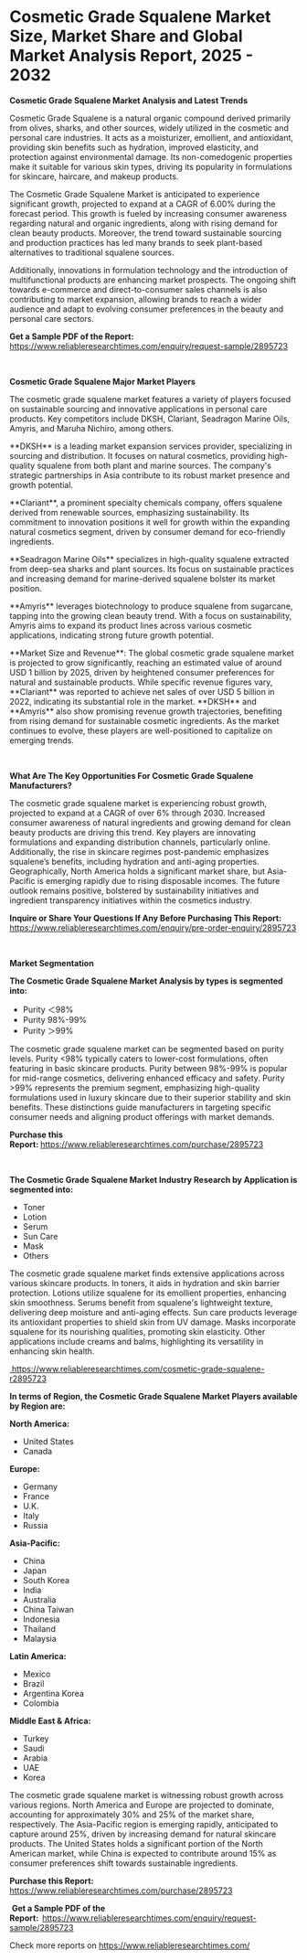 <p><h1>Cosmetic Grade Squalene Market Size, Market Share and Global Market Analysis Report, 2025 - 2032</h1></p><p><strong>Cosmetic Grade Squalene Market Analysis and Latest Trends</strong></p>
<p><p>Cosmetic Grade Squalene is a natural organic compound derived primarily from olives, sharks, and other sources, widely utilized in the cosmetic and personal care industries. It acts as a moisturizer, emollient, and antioxidant, providing skin benefits such as hydration, improved elasticity, and protection against environmental damage. Its non-comedogenic properties make it suitable for various skin types, driving its popularity in formulations for skincare, haircare, and makeup products.</p><p>The Cosmetic Grade Squalene Market is anticipated to experience significant growth, projected to expand at a CAGR of 6.00% during the forecast period. This growth is fueled by increasing consumer awareness regarding natural and organic ingredients, along with rising demand for clean beauty products. Moreover, the trend toward sustainable sourcing and production practices has led many brands to seek plant-based alternatives to traditional squalene sources.</p><p>Additionally, innovations in formulation technology and the introduction of multifunctional products are enhancing market prospects. The ongoing shift towards e-commerce and direct-to-consumer sales channels is also contributing to market expansion, allowing brands to reach a wider audience and adapt to evolving consumer preferences in the beauty and personal care sectors.</p></p>
<p><strong>Get a Sample PDF of the Report:&nbsp;</strong> <a href="https://www.reliableresearchtimes.com/enquiry/request-sample/2895723?utm_campaign=3005&utm_medium=2&utm_source=Github&utm_content=ia&utm_term=15032025&utm_id=cosmetic-grade-squalene">https://www.reliableresearchtimes.com/enquiry/request-sample/2895723</a></p>
<p>&nbsp;</p>
<p><strong>Cosmetic Grade Squalene Major Market Players</strong></p>
<p><p>The cosmetic grade squalene market features a variety of players focused on sustainable sourcing and innovative applications in personal care products. Key competitors include DKSH, Clariant, Seadragon Marine Oils, Amyris, and Maruha Nichiro, among others.</p><p>**DKSH** is a leading market expansion services provider, specializing in sourcing and distribution. It focuses on natural cosmetics, providing high-quality squalene from both plant and marine sources. The company's strategic partnerships in Asia contribute to its robust market presence and growth potential.</p><p>**Clariant**, a prominent specialty chemicals company, offers squalene derived from renewable sources, emphasizing sustainability. Its commitment to innovation positions it well for growth within the expanding natural cosmetics segment, driven by consumer demand for eco-friendly ingredients.</p><p>**Seadragon Marine Oils** specializes in high-quality squalene extracted from deep-sea sharks and plant sources. Its focus on sustainable practices and increasing demand for marine-derived squalene bolster its market position. </p><p>**Amyris** leverages biotechnology to produce squalene from sugarcane, tapping into the growing clean beauty trend. With a focus on sustainability, Amyris aims to expand its product lines across various cosmetic applications, indicating strong future growth potential.</p><p>**Market Size and Revenue**: The global cosmetic grade squalene market is projected to grow significantly, reaching an estimated value of around USD 1 billion by 2025, driven by heightened consumer preferences for natural and sustainable products. While specific revenue figures vary, **Clariant** was reported to achieve net sales of over USD 5 billion in 2022, indicating its substantial role in the market. **DKSH** and **Amyris** also show promising revenue growth trajectories, benefiting from rising demand for sustainable cosmetic ingredients. As the market continues to evolve, these players are well-positioned to capitalize on emerging trends.</p></p>
<p>&nbsp;</p>
<p><strong>What Are The Key Opportunities For Cosmetic Grade Squalene Manufacturers?</strong></p>
<p><p>The cosmetic grade squalene market is experiencing robust growth, projected to expand at a CAGR of over 6% through 2030. Increased consumer awareness of natural ingredients and growing demand for clean beauty products are driving this trend. Key players are innovating formulations and expanding distribution channels, particularly online. Additionally, the rise in skincare regimes post-pandemic emphasizes squalene’s benefits, including hydration and anti-aging properties. Geographically, North America holds a significant market share, but Asia-Pacific is emerging rapidly due to rising disposable incomes. The future outlook remains positive, bolstered by sustainability initiatives and ingredient transparency initiatives within the cosmetics industry.</p></p>
<p><strong>Inquire or Share Your Questions If Any Before Purchasing This Report:</strong> <a href="https://www.reliableresearchtimes.com/enquiry/pre-order-enquiry/2895723?utm_campaign=3005&utm_medium=2&utm_source=Github&utm_content=ia&utm_term=15032025&utm_id=cosmetic-grade-squalene">https://www.reliableresearchtimes.com/enquiry/pre-order-enquiry/2895723</a></p>
<p>&nbsp;</p>
<p><strong>Market Segmentation</strong></p>
<p><strong>The Cosmetic Grade Squalene Market Analysis by types is segmented into:</strong></p>
<p><ul><li>Purity ＜98%</li><li>Purity 98%-99%</li><li>Purity ＞99%</li></ul></p>
<p><p>The cosmetic grade squalene market can be segmented based on purity levels. Purity <98% typically caters to lower-cost formulations, often featuring in basic skincare products. Purity between 98%-99% is popular for mid-range cosmetics, delivering enhanced efficacy and safety. Purity >99% represents the premium segment, emphasizing high-quality formulations used in luxury skincare due to their superior stability and skin benefits. These distinctions guide manufacturers in targeting specific consumer needs and aligning product offerings with market demands.</p></p>
<p><strong>Purchase this Report:&nbsp;</strong><a href="https://www.reliableresearchtimes.com/purchase/2895723?utm_campaign=3005&utm_medium=2&utm_source=Github&utm_content=ia&utm_term=15032025&utm_id=cosmetic-grade-squalene">https://www.reliableresearchtimes.com/purchase/2895723</a></p>
<p>&nbsp;</p>
<p><strong>The Cosmetic Grade Squalene Market Industry Research by Application is segmented into:</strong></p>
<p><ul><li>Toner</li><li>Lotion</li><li>Serum</li><li>Sun Care</li><li>Mask</li><li>Others</li></ul></p>
<p><p>The cosmetic grade squalene market finds extensive applications across various skincare products. In toners, it aids in hydration and skin barrier protection. Lotions utilize squalene for its emollient properties, enhancing skin smoothness. Serums benefit from squalene's lightweight texture, delivering deep moisture and anti-aging effects. Sun care products leverage its antioxidant properties to shield skin from UV damage. Masks incorporate squalene for its nourishing qualities, promoting skin elasticity. Other applications include creams and balms, highlighting its versatility in enhancing skin health.</p></p>
<p><a href="https://www.reliableresearchtimes.com/cosmetic-grade-squalene-r2895723?utm_campaign=3005&utm_medium=2&utm_source=Github&utm_content=ia&utm_term=15032025&utm_id=cosmetic-grade-squalene">&nbsp;https://www.reliableresearchtimes.com/cosmetic-grade-squalene-r2895723</a></p>
<p><strong>In terms of Region, the Cosmetic Grade Squalene Market Players available by Region are:</strong></p>
<p>
    <p> <strong> North America: </strong>
        <ul>
            <li>United States</li>
            <li>Canada</li>
        </ul>
        </p> 
    <p> <strong> Europe: </strong>
        <ul>
            <li>Germany</li>
            <li>France</li>
            <li>U.K.</li>
            <li>Italy</li>
            <li>Russia</li>
        </ul>
        </p> 
    <p> <strong> Asia-Pacific: </strong>
        <ul>
            <li>China</li>
            <li>Japan</li>
            <li>South Korea</li>
            <li>India</li>
            <li>Australia</li>
            <li>China Taiwan</li>
            <li>Indonesia</li>
            <li>Thailand</li>
            <li>Malaysia</li>
        </ul>
        </p> 
    <p> <strong> Latin America: </strong>
        <ul>
            <li>Mexico</li>
            <li>Brazil</li>
            <li>Argentina Korea</li>
            <li>Colombia</li>
        </ul>
        </p> 
    <p> <strong> Middle East & Africa: </strong>
        <ul>
            <li>Turkey</li>
            <li>Saudi</li>
            <li>Arabia</li>
            <li>UAE</li>
            <li>Korea</li>
        </ul>
    </p>
    </p>
<p><p>The cosmetic grade squalene market is witnessing robust growth across various regions. North America and Europe are projected to dominate, accounting for approximately 30% and 25% of the market share, respectively. The Asia-Pacific region is emerging rapidly, anticipated to capture around 25%, driven by increasing demand for natural skincare products. The United States holds a significant portion of the North American market, while China is expected to contribute around 15% as consumer preferences shift towards sustainable ingredients.</p></p>
<p><strong>Purchase this Report: </strong><a href="https://www.reliableresearchtimes.com/purchase/2895723?utm_campaign=3005&utm_medium=2&utm_source=Github&utm_content=ia&utm_term=15032025&utm_id=cosmetic-grade-squalene">https://www.reliableresearchtimes.com/purchase/2895723</a></p>
<p>&nbsp;<strong>Get a Sample PDF of the Report:&nbsp;&nbsp;</strong><a href="https://www.reliableresearchtimes.com/enquiry/request-sample/2895723?utm_campaign=3005&utm_medium=2&utm_source=Github&utm_content=ia&utm_term=15032025&utm_id=cosmetic-grade-squalene">https://www.reliableresearchtimes.com/enquiry/request-sample/2895723</a></p>
<p><strong></strong></p>
<p>Check more reports on <a href="https://www.reliableresearchtimes.com/?utm_campaign=3005&utm_medium=2&utm_source=Github&utm_content=ia&utm_term=15032025&utm_id=cosmetic-grade-squalene">https://www.reliableresearchtimes.com/</a></p>